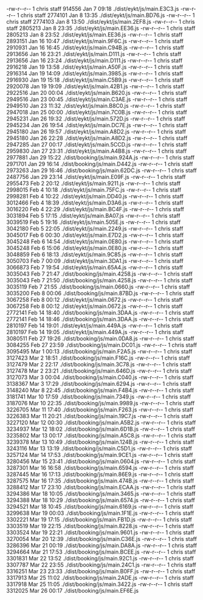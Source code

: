-rw-r--r--  1 chris  staff  914556 Jan  7 09:18 ./dist/eykt/js/main.E3C3.js
-rw-r--r--  1 chris  staff  2774101 Jan  8 13:35 ./dist/eykt/js/main.BD76.js
-rw-r--r--  1 chris  staff  2774103 Jan  8 13:50 ./dist/eykt/js/main.2EF8.js
-rw-r--r--  1 chris  staff  2805213 Jan  8 23:35 ./dist/eykt/js/main.EE36.js
-rw-r--r--  1 chris  staff  2805213 Jan  8 23:52 ./dist/eykt/js/main.EE36.js
-rw-r--r--  1 chris  staff  2893151 Jan 16 10:47 ./dist/eykt/js/main.9F6C.js
-rw-r--r--  1 chris  staff  2910931 Jan 16 16:45 ./dist/eykt/js/main.C94B.js
-rw-r--r--  1 chris  staff  2913656 Jan 16 23:21 ./dist/eykt/js/main.D111.js
-rw-r--r--  1 chris  staff  2913656 Jan 16 23:24 ./dist/eykt/js/main.D111.js
-rw-r--r--  1 chris  staff  2916218 Jan 19 13:58 ./dist/eykt/js/main.A50F.js
-rw-r--r--  1 chris  staff  2916314 Jan 19 14:09 ./dist/eykt/js/main.3985.js
-rw-r--r-- 1 chris staff 2916930 Jan 19 15:18 ./dist/eykt/js/main.C5B9.js
-rw-r--r-- 1 chris staff 2920078 Jan 19 19:09 ./dist/eykt/js/main.42B1.js
-rw-r--r-- 1 chris staff 2922516 Jan 20 00:04 ./dist/eykt/js/main.B620.js
-rw-r--r-- 1 chris staff 2949516 Jan 23 00:45 ./dist/eykt/js/main.C3AE.js
-rw-r--r-- 1 chris staff 2949510 Jan 23 11:32 ./dist/eykt/js/main.B8C0.js
-rw-r--r-- 1 chris staff 2947018 Jan 25 00:00 ./dist/eykt/js/main.7C0B.js
-rw-r--r-- 1 chris staff 2945231 Jan 26 19:32 ./dist/eykt/js/main.572D.js
-rw-r--r-- 1 chris staff 2945234 Jan 26 19:54 ./dist/eykt/js/main.DC7E.js
-rw-r--r-- 1 chris staff 2945180 Jan 26 19:57 ./dist/eykt/js/main.A8D2.js
-rw-r--r-- 1 chris staff 2945180 Jan 26 22:28 ./dist/eykt/js/main.A8D2.js
-rw-r--r-- 1 chris staff 2947285 Jan 27 00:17 ./dist/eykt/js/main.5CCD.js
-rw-r--r-- 1 chris staff 2959830 Jan 27 23:31 ./dist/eykt/js/main.A4B8.js
-rw-r--r-- 1 chris staff 2977881 Jan 29 15:22 ./dist/booking/js/main.924A.js
-rw-r--r-- 1 chris staff 2971701 Jan 29 16:14 ./dist/booking/js/main.D442.js
-rw-r--r-- 1 chris staff 2973263 Jan 29 16:46 ./dist/booking/js/main.62DC.js
-rw-r--r-- 1 chris staff 2487756 Jan 29 23:14 ./dist/eykt/js/main.E09F.js
-rw-r--r-- 1 chris staff 2955473 Feb 2 20:12 ./dist/eykt/js/main.9211.js
-rw-r--r-- 1 chris staff 2998015 Feb 4 10:18 ./dist/eykt/js/main.75FC.js
-rw-r--r-- 1 chris staff 2998281 Feb 4 10:22 ./dist/eykt/js/main.DD40.js
-rw-r--r-- 1 chris staff 3012466 Feb 4 18:39 ./dist/eykt/js/main.D3A6.js
-rw-r--r-- 1 chris staff 3016220 Feb 4 22:29 ./dist/eykt/js/main.BC4F.js
-rw-r--r-- 1 chris staff 3031894 Feb 5 17:15 ./dist/eykt/js/main.BA07.js
-rw-r--r-- 1 chris staff 3039519 Feb 5 19:16 ./dist/eykt/js/main.505E.js
-rw-r--r-- 1 chris staff 3042180 Feb 5 22:05 ./dist/eykt/js/main.2249.js
-rw-r--r-- 1 chris staff 3045017 Feb 6 00:30 ./dist/eykt/js/main.E7D2.js
-rw-r--r-- 1 chris staff 3045248 Feb 6 14:54 ./dist/eykt/js/main.0E80.js
-rw-r--r-- 1 chris staff 3045248 Feb 6 15:06 ./dist/eykt/js/main.0E80.js
-rw-r--r-- 1 chris staff 3048859 Feb 6 18:13 ./dist/eykt/js/main.9C85.js
-rw-r--r-- 1 chris staff 3050703 Feb 7 00:09 ./dist/eykt/js/main.3DA1.js
-rw-r--r-- 1 chris staff 3066873 Feb 7 19:54 ./dist/eykt/js/main.65A4.js
-rw-r--r-- 1 chris staff 3035043 Feb 7 21:47 ./dist/booking/js/main.4258.js
-rw-r--r-- 1 chris staff 3035043 Feb 7 21:50 ./dist/booking/js/main.4258.js
-rw-r--r-- 1 chris staff 3035119 Feb 7 21:55 ./dist/booking/js/main.0660.js
-rw-r--r-- 1 chris staff 3035200 Feb 8 00:06 ./dist/booking/js/main.87BD.js
-rw-r--r-- 1 chris staff 3067258 Feb 8 00:12 ./dist/eykt/js/main.0672.js
-rw-r--r-- 1 chris staff 3067258 Feb 8 00:12 ./dist/eykt/js/main.0672.js
-rw-r--r-- 1 chris staff 2772141 Feb 14 18:40 ./dist/booking/js/main.3DAA.js
-rw-r--r-- 1 chris staff 2772141 Feb 14 18:46 ./dist/booking/js/main.3DAA.js
-rw-r--r-- 1 chris staff 2810197 Feb 14 19:01 ./dist/eykt/js/main.449A.js
-rw-r--r-- 1 chris staff 2810197 Feb 14 19:05 ./dist/eykt/js/main.449A.js
-rw-r--r-- 1 chris staff 3080511 Feb 27 19:26 ./dist/booking/js/main.0DA8.js
-rw-r--r-- 1 chris staff 3084255 Feb 27 23:59 ./dist/booking/js/main.DC01.js
-rw-r--r-- 1 chris staff 3095495 Mar 1 00:13 ./dist/booking/js/main.F2A5.js
-rw-r--r-- 1 chris staff 3127423 Mar 2 18:51 ./dist/booking/js/main.F16C.js
-rw-r--r-- 1 chris staff 3127479 Mar 2 22:17 ./dist/booking/js/main.3C78.js
-rw-r--r-- 1 chris staff 3127478 Mar 2 23:21 ./dist/booking/js/main.646D.js
-rw-r--r-- 1 chris staff 3127073 Mar 3 00:04 ./dist/booking/js/main.C040.js
-rw-r--r-- 1 chris staff 3138367 Mar 3 17:29 ./dist/booking/js/main.6294.js
-rw-r--r-- 1 chris staff 3148240 Mar 8 22:45 ./dist/booking/js/main.F4B4.js
-rw-r--r-- 1 chris staff 3181741 Mar 10 17:59 ./dist/booking/js/main.7349.js
-rw-r--r-- 1 chris staff 3187076 Mar 10 22:35 ./dist/booking/js/main.9989.js
-rw-r--r-- 1 chris staff 3226705 Mar 11 17:40 ./dist/booking/js/main.F263.js
-rw-r--r-- 1 chris staff 3226383 Mar 11 20:21 ./dist/booking/js/main.19C7.js
-rw-r--r-- 1 chris staff 3227120 Mar 12 00:30 ./dist/booking/js/main.A5B2.js
-rw-r--r-- 1 chris staff 3234937 Mar 12 18:02 ./dist/booking/js/main.6D1B.js
-rw-r--r-- 1 chris staff 3235802 Mar 13 00:17 ./dist/booking/js/main.A5C8.js
-rw-r--r-- 1 chris staff 3239378 Mar 13 10:49 ./dist/booking/js/main.124B.js
-rw-r--r-- 1 chris staff 3243116 Mar 13 13:19 ./dist/booking/js/main.C5D1.js
-rw-r--r-- 1 chris staff 3257124 Mar 14 17:53 ./dist/booking/js/main.9CE1.js
-rw-r--r-- 1 chris staff 3280456 Mar 15 23:41 ./dist/booking/js/main.0604.js
-rw-r--r-- 1 chris staff 3287301 Mar 16 16:58 ./dist/booking/js/main.6594.js
-rw-r--r-- 1 chris staff 3287445 Mar 16 17:13 ./dist/booking/js/main.86E9.js
-rw-r--r-- 1 chris staff 3287575 Mar 16 17:35 ./dist/booking/js/main.474B.js
-rw-r--r-- 1 chris staff 3288412 Mar 17 23:10 ./dist/booking/js/main.ECAA.js
-rw-r--r-- 1 chris staff 3294386 Mar 18 10:05 ./dist/booking/js/main.3465.js
-rw-r--r-- 1 chris staff 3294388 Mar 18 10:29 ./dist/booking/js/main.6574.js
-rw-r--r-- 1 chris staff 3294521 Mar 18 10:45 ./dist/booking/js/main.6169.js
-rw-r--r-- 1 chris staff 3299638 Mar 19 00:03 ./dist/booking/js/main.1F1E.js
-rw-r--r-- 1 chris staff 3302221 Mar 19 17:15 ./dist/booking/js/main.FB1D.js
-rw-r--r-- 1 chris staff 3303519 Mar 19 22:15 ./dist/booking/js/main.8228.js
-rw-r--r-- 1 chris staff 3303524 Mar 19 22:21 ./dist/booking/js/main.9601.js
-rw-r--r-- 1 chris staff 3270054 Mar 20 12:39 ./dist/booking/js/main.C36E.js
-rw-r--r-- 1 chris staff 3286396 Mar 21 00:19 ./dist/booking/js/main.DA8A.js
-rw-r--r-- 1 chris staff 3294664 Mar 21 17:53 ./dist/booking/js/main.BCEE.js
-rw-r--r-- 1 chris staff 3301831 Mar 22 13:52 ./dist/booking/js/main.92C1.js
-rw-r--r-- 1 chris staff 3307787 Mar 22 23:55 ./dist/booking/js/main.24C1.js
-rw-r--r-- 1 chris staff 3316251 Mar 23 23:33 ./dist/booking/js/main.B0FF.js
-rw-r--r-- 1 chris staff 3317913 Mar 25 11:02 ./dist/booking/js/main.2ADE.js
-rw-r--r-- 1 chris staff 3317918 Mar 25 11:05 ./dist/booking/js/main.3422.js
-rw-r--r-- 1 chris staff 3312025 Mar 26 00:17 ./dist/booking/js/main.EF6E.js
